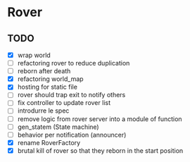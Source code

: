 # Rover

## TODO
- [x] wrap world
- [ ] refactoring rover to reduce duplication
- [ ] reborn after death
- [x] refactoring world_map 
- [x] hosting for static file
- [ ] rover should trap exit to notify others
- [ ] fix controller to update rover list
- [ ] introdurre le spec
- [ ] remove logic from rover server into a module of function
- [ ] gen_statem (State machine)
- [ ] behavior per notification (announcer)
- [x] rename RoverFactory
- [x] brutal kill of rover so that they reborn in the start position 
